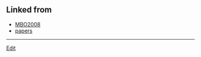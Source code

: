 ## Linked from

* [MBO2008](MBO2008.md)
* [papers](papers.md)


----
[Edit](https://github.com/vitroid/vitroid.github.io/edit/master/MD/paper2008.md)
